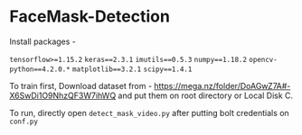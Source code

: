 # FaceMask-Detection

Install packages -

`tensorflow>=1.15.2`
`keras==2.3.1`
`imutils==0.5.3`
`numpy==1.18.2`
`opencv-python==4.2.0.*`
`matplotlib==3.2.1`
`scipy==1.4.1`

To train first,
Download dataset from - https://mega.nz/folder/DoAGwZ7A#-X6SwDi1O9NhzQF3W7ihWQ  and put them on root directory or Local Disk C.


To run, directly open `detect_mask_video.py` after putting bolt credentials on `conf.py`
